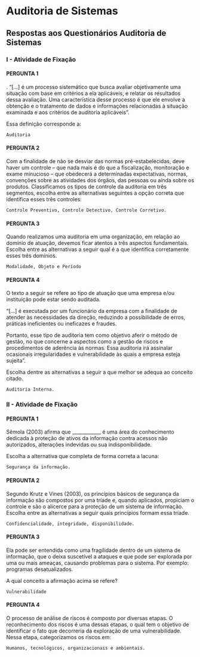 # Auditoria de Sistemas

## Respostas aos Questionários Auditoria de Sistemas

### I - Atividade de Fixação

#### PERGUNTA 1

. “[...] é um processo sistemático que busca avaliar objetivamente uma situação com base em critérios a ela aplicáveis, e relatar os resultados dessa avaliação. Uma característica desse processo é que ele envolve a obtenção e o tratamento de dados e informações relacionadas à situação examinada e aos critérios de auditoria aplicáveis”.  

Essa definição corresponde a:  

```Text
Auditoria
```

#### PERGUNTA 2

Com a finalidade de não se desviar das normas pré-estabelecidas, deve haver um controle – que nada mais é do que a fiscalização, monitoração e exame minucioso – que obedecerá a determinadas expectativas, normas, convenções sobre as atividades dos órgãos, das pessoas ou ainda sobre os produtos. Classificamos os tipos de controle da auditoria em três segmentos, escolha entre as alternativas seguintes a opção correta que identifica esses três controles:  

```Text
Controle Preventivo, Controle Detectivo, Controle Corretivo.
```

#### PERGUNTA 3

Quando realizamos uma auditoria em uma organização, em relação ao domínio de atuação, devemos ficar atentos a três aspectos fundamentais. Escolha entre as alternativas a seguir qual é a que identifica corretamente esses três domínios.  

```Text
Modalidade, Objeto e Período
```

#### PERGUNTA 4

O texto a seguir se refere ao tipo de atuação que uma empresa e/ou instituição pode estar sendo auditada.  

“[...] é executada por um funcionário da empresa com a finalidade de atender às necessidades da direção, reduzindo a possibilidade de erros, práticas ineficientes ou ineficazes e fraudes.  

Portanto, esse tipo de auditoria tem como objetivo aferir o método de gestão, no que concerne a aspectos como a gestão de riscos e procedimentos de aderência às normas. Essa auditoria irá assinalar ocasionais irregularidades e vulnerabilidade às quais a empresa esteja sujeita”.  

Escolha dentre as alternativas a seguir a que melhor se adequa ao conceito citado.  

```Text
Auditoria Interna.
```

### II - Atividade de Fixação

#### PERGUNTA 1

Sêmola (2003) afirma que ____________ é uma área do conhecimento dedicada à proteção de ativos da informação contra acessos não autorizados, alterações indevidas ou sua indisponibilidade.  

Escolha a alternativa que completa de forma correta a lacuna:  

```Text
Segurança da informação.
```

#### PERGUNTA 2

Segundo Krutz e Vines (2003), os princípios básicos de segurança da informação são compostos por uma tríade e, quando aplicados, propiciam o controle e são o alicerce para a proteção de um sistema de informação. Escolha entre as alternativas a seguir quais princípios formam essa tríade.  

```Text
Confidencialidade, integridade, disponibilidade.
```

#### PERGUNTA 3

Ela pode ser entendida como uma fragilidade dentro de um sistema de informação, que o deixa suscetível a ataques e que pode ser explorada por uma ou mais ameaças, causando problemas para o sistema. Por exemplo: programas desatualizados.  

A qual conceito a afirmação acima se refere?  

```Text
Vulnerabilidade
```

#### PERGUNTA 4

O processo de análise de riscos é composto por diversas etapas. O reconhecimento dos riscos é uma dessas etapas, o qual tem o objetivo de identificar o fato que decorreria da exploração de uma vulnerabilidade. Nessa etapa, categorizamos os riscos em:  

```Text
Humanos, tecnológicos, organizacionais e ambientais.
```
